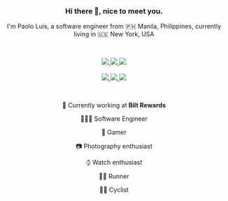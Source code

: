 <!--
**plgrazon/plgrazon** is a ✨ _special_ ✨ repository because its `README.md` (this file) appears on your GitHub profile.

Here are some ideas to get you started:

- 🔭 I’m currently working on ...
- 🌱 I’m currently learning ...
- 👯 I’m looking to collaborate on ...
- 🤔 I’m looking for help with ...
- 💬 Ask me about ...
- 📫 How to reach me: ...
- 😄 Pronouns: ...
- ⚡ Fun fact: ...
-->
<div align="center">

### Hi there 👋, nice to meet you.

I'm Paolo Luis, a software engineer from 🇵🇭 Manila, Philippines, currently living in 🇺🇸 New York, USA

<p>&nbsp;</p>

<div>
  <a href="https://github.com/plgrazon">
    <img src="https://badges.pufler.dev/visits/plgrazon/plgrazon">
  </a>
  <a href="https://github.com/plgrazon">
    <img src="https://badges.pufler.dev/years/plgrazon">
  </a>
  <a href="https://github.com/plgrazon">
    <img src="https://badges.pufler.dev/repos/puf17640">
  </a>
</div>
</br>
<div> 
  <a href="mailto:plgrazon@gmail.com">
    <img src="https://img.shields.io/badge/email-plgrazon%40gmail.com-9cf">
  </a>
  <a href="https://www.paolorazon.io">
    <img src="https://img.shields.io/badge/website-paolorazon.io%20-yellow">
  </a>
  <a href="https://www.linkedin.com/in/paolo-razon/">
    <img src="https://img.shields.io/badge/linkedin-paolo--razon%20-blue">
  </a>
</div>

<p>&nbsp;</p>

🏢 Currently working at **Bilt Rewards**

👨🏻‍💻 Software Engineer

👾 Gamer

📷 Photography enthusiast

⌚︎ Watch enthusiast

🏃🏼 Runner

🚴🏻 Cyclist

</div>
